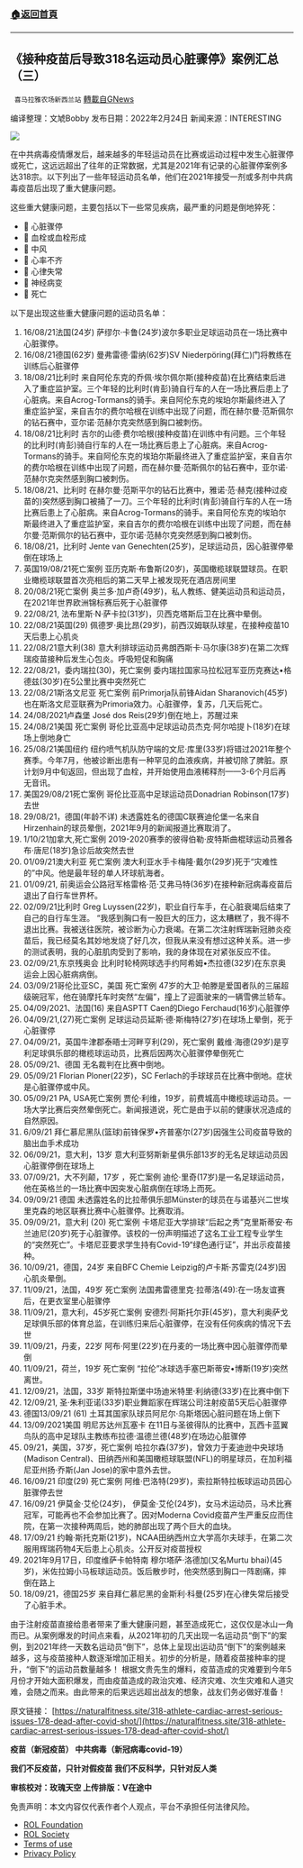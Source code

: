 ###  [:house:返回首頁](https://github.com/ourhimalayas/txt)
---


## 《接种疫苗后导致318名运动员心脏骤停》案例汇总（三）
` 喜马拉雅农场新西兰站` [轉載自GNews](https://gnews.org/zh-hans/2068340/)

编译整理：文虓Bobby
发布日期：2022年2月24日
新闻来源：INTERESTING

![](https://assets.gnews.org/wp-content/uploads/2022/02/2261-1.jpg)

在中共病毒疫情爆发后，越来越多的年轻运动员在比赛或运动过程中发生心脏骤停或死亡，这远远超出了往年的正常数据，尤其是2021年有记录的心脏骤停案例多达318宗。以下列出了一些年轻运动员名单，他们在2021年接受一剂或多剂中共病毒疫苗后出现了重大健康问题。

这些重大健康问题，主要包括以下一些常见疾病，最严重的问题是倒地猝死：

-  心脏骤停
-  血栓或血栓形成
-  中风
-  心率不齐
-  心律失常
-  神经病变
-  死亡


以下是出现这些重大健康问题的运动员名单：

1. 16/08/21法国(24岁)
萨缪尔·卡鲁(24岁)波尔多职业足球运动员在一场比赛中心脏骤停。
2. 16/08/21德国(62岁)
曼弗雷德·雷纳(62岁)SV Niederpöring(拜仁)门将教练在训练后心脏骤停
3. 18/08/21比利时
来自阿伦东克的乔佩·埃尔佩尔斯(接种疫苗)在比赛结束后进入了重症监护室。三个年轻的比利时(肯彭)骑自行车的人在一场比赛后患上了心脏病。来自Acrog-Tormans的骑手。来自阿伦东克的埃珀尔斯最终进入了重症监护室，来自吉尔的费尔哈根在训练中出现了问题，而在赫尔曼·范斯佩尔的钻石赛中，亚尔诺·范赫尔克突然感到胸口被刺伤。
4. 18/08/21比利时
吉尔的山德·费尔哈根(接种疫苗)在训练中有问题。三个年轻的比利时(肯彭)骑自行车的人在一场比赛后患上了心脏病。来自Acrog-Tormans的骑手。来自阿伦东克的埃珀尔斯最终进入了重症监护室，来自吉尔的费尔哈根在训练中出现了问题，而在赫尔曼·范斯佩尔的钻石赛中，亚尔诺·范赫尔克突然感到胸口被刺伤。
5. 18/08/21、比利时
在赫尔曼·范斯平尔的钻石比赛中，雅诺·范·赫克(接种过疫苗的)突然感到胸口被捅了一刀。三个年轻的比利时(肯彭)骑自行车的人在一场比赛后患上了心脏病。来自Acrog-Tormans的骑手。来自阿伦东克的埃珀尔斯最终进入了重症监护室，来自吉尔的费尔哈根在训练中出现了问题，而在赫尔曼·范斯佩尔的钻石赛中，亚尔诺·范赫尔克突然感到胸口被刺伤。
6. 18/08/21，比利时
Jente van Genechten(25岁)，足球运动员，因心脏骤停晕倒在球场上
7. 英国19/08/21死亡案例
亚历克斯·布鲁斯(20岁)，英国橄榄球联盟球员。在职业橄榄球联盟首次亮相后的第二天早上被发现死在酒店房间里
8. 20/08/21死亡案例
奥兰多·加卢奇(49岁)，私人教练、健美运动员和运动员，在2021年世界欧洲锦标赛后死于心脏骤停
9. 22/08/21,
法布里斯·N·萨卡拉(31岁)，贝西克塔斯后卫在比赛中晕倒。
10. 22/08/21英国(29)
佩德罗·奥比昂(29岁)，前西汉姆联队球星，在接种疫苗10天后患上心肌炎
11. 22/08/21意大利(38)
意大利排球运动员弗朗西斯卡·马尔康(38岁)在第二次辉瑞疫苗接种后发生心包炎。呼吸短促和胸痛
12. 22/08/21，委内瑞拉(30)，死亡案例
委内瑞拉国家马拉松冠军亚历克赛达•格德兹(30岁)在5公里比赛中突然死亡
13. 22/08/21斯洛文尼亚 死亡案例
前Primorja队前锋Aidan Sharanovich(45岁)也在斯洛文尼亚联赛为Primoria效力。心脏骤停，复苏，几天后死亡。
14. 24/08/2021卢森堡
José dos Reis(29岁)倒在地上，苏醒过来
15. 24/08/21美国 死亡案例
哥伦比亚高中足球运动员杰克·阿尔哈提卜(18岁)在球场上倒地身亡
16. 25/08/21美国纽约
纽约喷气机队防守端的文尼·库里(33岁)将错过2021年整个赛季。今年7月，他被诊断出患有一种罕见的血液疾病，并被切除了脾脏。原计划9月中旬返回，但出现了血栓，并开始使用血液稀释剂——3-6个月后再无音讯。
17. 美国29/08/21死亡案例
哥伦比亚高中足球运动员Donadrian Robinson(17岁)去世
18. 29/08/21，德国(年龄不详)
未透露姓名的德国C联赛迪伦堡一名来自Hirzenhain的球员晕倒，2021年9月的新闻报道比赛取消了。
19. 1/10/21加拿大,死亡案例
2019-2020赛季的彼得伯勒·皮特斯曲棍球运动员雅各布·唐尼(18岁)急诊后故突然去世
20. 01/09/21澳大利亚 死亡案例
澳大利亚水手卡梅隆·戴尔(29岁)死于“灾难性的”中风。他是最年轻的单人环球航海者。
21. 01/09/21,
前奥运会公路冠军格雷格·范·艾弗马特(36岁)在接种新冠病毒疫苗后退出了自行车世界杯。
22. 02/09/21比利时
Greg Luyssen(22岁)，职业自行车手，在心脏衰竭后结束了自己的自行车生涯。 “我感到胸口有一股巨大的压力，这太糟糕了，我不得不退出比赛。我被送往医院，被诊断为心力衰竭。在第二次注射辉瑞新冠肺炎疫苗后，我已经莫名其妙地发烧了好几次，但我从来没有想过这种关系。进一步的测试表明，我的心脏肌肉受到了影响，我的身体现在对紧张反应不佳。
23. 02/09/21,东京残奥会
比利时轮椅网球选手约阿希姆•杰拉德(32岁)在东京奥运会上因心脏病病倒。
24. 03/09/21哥伦比亚SC，美国 死亡案例
47岁的大卫·帕滕是爱国者队的三届超级碗冠军，他在骑摩托车时突然“左偏”，撞上了迎面驶来的一辆雪佛兰轿车。
25. 04/09/2021、法国(16)
来自ASPTT Caen的Diego Ferchaud(16岁)心脏骤停
26. 04/09/21,(27)死亡案例
足球运动员延斯·德·斯梅特(27岁)在球场上晕倒，死于心脏骤停
27. 04/09/21，英国牛津郡泰晤士河畔亨利(29)，死亡案例
戴维·海德(29岁)是亨利足球俱乐部的橄榄球运动员，比赛后因两次心脏骤停晕倒死亡
28. 05/09/21、德国
无名裁判在比赛中倒地。
29. 05/09/21
Florian Ploner(22岁)，SC Ferlach的手球球员在比赛中倒地。症状是心脏骤停或中风。
30. 05/09/21 PA, USA死亡案例
贾伦·利维，19岁，前费城高中橄榄球运动员。一场大学比赛后突然晕倒死亡。新闻报道说，死亡是由于以前的健康状况造成的自然原因。
31. 6/09/21
拜仁慕尼黑队(篮球)前锋保罗•齐普塞尔(27岁)因强生公司疫苗导致的脑出血手术成功
32. 06/09/21，意大利，13岁
意大利亚努斯新星俱乐部13岁的无名足球运动员因心脏骤停倒在球场上
33. 07/09/21，大不列颠，17岁 ，死亡案例
迪伦·里奇(17岁)是一名足球运动员，他在英格兰的一场比赛中因突发心脏病倒在球场上而死。
34. 09/09/21 德国
未透露姓名的比拉蒂俱乐部Münster的球员在与诺基兴二世埃里克森的地区联赛比赛中心脏骤停。比赛取消。
35. 09/09/21，意大利 (20) 死亡案例
卡塔尼亚大学排球“后起之秀”克里斯蒂安·布兰迪尼(20岁)死于心脏骤停。该校的一份声明描述了这名工业工程专业学生的“突然死亡”。卡塔尼亚要求学生持有Covid-19“绿色通行证”，并出示疫苗接种。
36. 10/09/21，德国，24岁
来自BFC Chemie Leipzig的卢卡斯·苏雷克(24岁)因心肌炎晕倒。
37. 11/09/21，法国，49岁 死亡案例
法国弗雷德里克·拉蒂洛(49):在一场友谊赛后，在更衣室里心脏骤停
38. 11/09/21，意大利，45岁死亡案例
安德烈·阿斯托尔菲(45岁)，意大利奥萨戈足球俱乐部的体育总监，在训练归来后心脏骤停，在没有任何疾病的情况下去世
39. 11/09/21，丹麦，22岁
阿布·阿里(22岁)在丹麦的一场比赛中因心脏骤停而晕倒
40. 11/09/21，荷兰，19岁 死亡案例
“拉伦”冰球选手塞巴斯蒂安•博斯(19岁)突然离世。
41. 12/09/21，法国，33岁
斯特拉斯堡中场迪米特里·利纳德(33岁)在比赛中倒下
42. 12/09/21,
圣·朱利亚诺(33岁)职业舞蹈家在辉瑞公司注射疫苗5天后心脏骤停
43. 德国13/09/21 (61)
土耳其国家队球员阿尼尔·乌斯塔因心脏问题在场上倒下
44. 13/09/2021美国 明尼苏达州瓦塞卡
在11日与圣彼得队的比赛中，瓦西卡蓝翼鸟队的高中足球队主教练布拉德·温德兰德(48岁)在场边心脏骤停
45. 09/21，美国，37岁，死亡案例
哈拉尔森(37岁)，曾效力于麦迪逊中央球场(Madison Central)、田纳西州和美国橄榄球联盟(NFL)的明星球员，在加利福尼亚州扬·乔斯(Jan Jose)的家中意外去世。
46. 16/09/21 印度(29) 死亡案例
阿维·巴洛特(29岁)，索拉斯特拉板球运动员因心脏骤停去世
47. 16/09/21 伊莫金·艾伦(24岁)，
伊莫金·艾伦(24岁)，女马术运动员，马术比赛冠军，可能再也不会参加比赛了。因对Moderna Covid疫苗产生严重反应而住院，在第一次接种两周后，她的肺部出现了两个巨大的血块。
48. 17/09/21
约翰·斯托克斯(21岁)，NCAA田纳西州立大学高尔夫球手，在第二次服用辉瑞药物4天后患上心肌炎。公开反对疫苗授权
49. 2021年9月17日，印度维萨卡帕特南
穆尔塔萨·洛德加(又名Murtu bhai)(45岁)，米佐拉姆小马板球运动员。饭后散步时，他突然感到胸口一阵剧痛，摔倒在路上
50. 18/09/21，德国25岁
来自拜仁慕尼黑的金斯利·科曼(25岁)在心律失常后接受了心脏手术。


由于注射疫苗直接给患者带来了重大健康问题，甚至造成死亡，这仅仅是冰山一角而已。从案例爆发的时间点来看，从2021年初的几天出现一名运动员“倒下”的案例，到2021年终一天数名运动员“倒下”，总体上呈现出运动员“倒下”的案例越来越多，这与疫苗接种人数逐渐增加正相关。初步的分析是，随着疫苗接种率的提升，“倒下”的运动员数量越多！
根据文贵先生的爆料，疫苗造成的灾难要到今年5月份才开始大面积爆发，而由疫苗造成的政治灾难、经济灾难、次生灾难和人道灾难，会随之而来。由此带来的后果远远超出战友的想象，战友们务必做好准备！

原文链接：
[https://naturalfitness.site/318-athlete-cardiac-arrest-serious-issues-178-dead-after-covid-shot/](https://naturalfitness.site/318-athlete-cardiac-arrest-serious-issues-178-dead-after-covid-shot/)

**疫苗（新冠疫苗）
中共病毒（新冠病毒covid-19）**

**我们不反疫苗，只针对假疫苗
我们不反科学，只针对反人类**

**审核校对：玫瑰天空
上传排版：V在途中**

 

免责声明：本文内容仅代表作者个人观点，平台不承担任何法律风险。

- [ROL Foundation](https://rolfoundation.org/)
- [ROL Society](https://rolsociety.org/)
- [Terms of use](https://gnews.org/terms-of-use-3/)
- [Privacy Policy](https://gnews.org/privacy-policy/)
